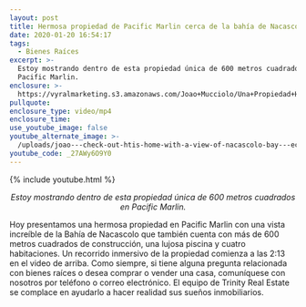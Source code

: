 ```yaml
---
layout: post
title: Hermosa propiedad de Pacific Marlin cerca de la bahía de Nacascolo
date: 2020-01-20 16:54:17
tags:
  - Bienes Raíces
excerpt: >-
  Estoy mostrando dentro de esta propiedad única de 600 metros cuadrados en
  Pacific Marlin.
enclosure: >-
  https://vyralmarketing.s3.amazonaws.com/Joao+Mucciolo/Una+Propiedad+Hermosa+de+Pacific+Marlin+Cerca+de+la+Bahia+de+Nacascolo.mp4
pullquote:
enclosure_type: video/mp4
enclosure_time:
use_youtube_image: false
youtube_alternate_image: >-
  /uploads/joao---check-out-htis-home-with-a-view-of-nacascolo-bay---echa-un-vistazo-a-esta-casa-con-una-vista-de-nacascolo-bay-youtube.jpg
youtube_code: _27AWy6O9Y0
---
```


{% include youtube.html %}

<p style="text-align:center;"><em>Estoy mostrando dentro de esta propiedad &uacute;nica de 600 metros cuadrados en Pacific Marlin.</em></p>

Hoy presentamos una hermosa propiedad en Pacific Marlin con una vista incre&iacute;ble de la Bah&iacute;a de Nacascolo que tambi&eacute;n cuenta con m&aacute;s de 600 metros cuadrados de construcci&oacute;n, una lujosa piscina y cuatro habitaciones. Un recorrido inmersivo de la propiedad comienza a las 2:13 en el video de arriba. Como siempre, si tiene alguna pregunta relacionada con bienes ra&iacute;ces o desea comprar o vender una casa, comun&iacute;quese con nosotros por tel&eacute;fono o correo electr&oacute;nico. El equipo de Trinity Real Estate se complace en ayudarlo a hacer realidad sus sue&ntilde;os inmobiliarios.
